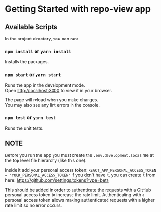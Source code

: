 # Getting Started with repo-view app

## Available Scripts

In the project directory, you can run:

### `npm install` or `yarn install`

Installs the packages.

### `npm start` or `yarn start`

Runs the app in the development mode.\
Open [http://localhost:3000](http://localhost:3000) to view it in your browser.

The page will reload when you make changes.\
You may also see any lint errors in the console.

### `npm test` or `yarn test`

Runs the unit tests.

## NOTE

Before you run the app you must create the `.env.development.local` file at the top level file hierarchy (like this one).

Inside it add your personal access token: `REACT_APP_PERSONAL_ACCESS_TOKEN = 'YOUR_PERSONAL_ACCESS_TOKEN'`
If you don't have it, you can create it from here: https://github.com/settings/tokens?type=beta

This should be added in order to authenticate the requests with a GitHub personal access token to increase the rate limit. Authenticating with a personal access token allows making authenticated requests with a higher rate limit so no error occurs.
